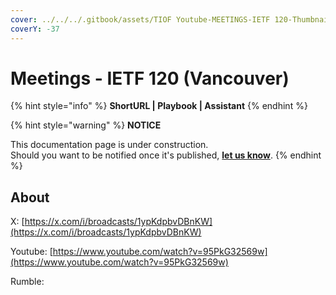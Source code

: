 ```yaml
---
cover: ../../../.gitbook/assets/TIOF Youtube-MEETINGS-IETF 120-Thumbnail.jpg
coverY: -37
---
```


# Meetings - IETF 120 (Vancouver)

{% hint style="info" %}
**ShortURL | Playbook | Assistant**
{% endhint %}

{% hint style="warning" %}
**NOTICE**

This documentation page is under construction.\
Should you want to be notified once it's published, [**let us know**](https://tiof.click/TIOFTarianUpdatesService).
{% endhint %}

## About









X: [https://x.com/i/broadcasts/1ypKdpbvDBnKW](https://x.com/i/broadcasts/1ypKdpbvDBnKW)

Youtube: [https://www.youtube.com/watch?v=95PkG32569w](https://www.youtube.com/watch?v=95PkG32569w)

Rumble:&#x20;



